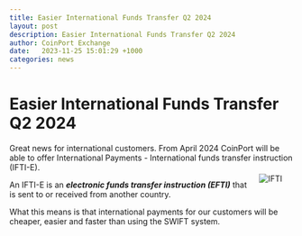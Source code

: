 ```yaml
---
title: Easier International Funds Transfer Q2 2024
layout: post
description: Easier International Funds Transfer Q2 2024
author: CoinPort Exchange
date:   2023-11-25 15:01:29 +1000
categories: news
---
```


# Easier International Funds Transfer Q2 2024

Great news for international customers. From April 2024 CoinPort will be able to offer International Payments - International funds transfer instruction (IFTI-E).<img src="https://blog.coinport.com.au/assets/img/news/ifti.jpg" alt="IFTI" class="center" style="max-width: 280px; float: right; padding: 20px;">

An IFTI-E is an <b><i>electronic funds transfer instruction (EFTI)</i></b> that is sent to or received from another country.

What this means is that international payments for our customers will be cheaper, easier and faster than using the SWIFT system.
